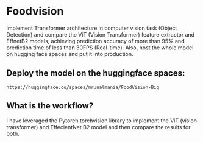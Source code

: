 # Foodvision
Implement Transformer architecture in computer vision task (Object Detection) and compare the ViT (Vision Transformer) feature extractor and EffnetB2 models, achieving prediction accuracy of more than 95% and prediction time of less than 30FPS (Real-time). Also, host the whole model on hugging face spaces and put it into production.


## Deploy the model on the huggingface spaces:
``` https://huggingface.co/spaces/mrunalmania/FoodVision-Big ```

## What is the workflow?
I have leveraged the Pytorch torchvision library to implement the ViT (vision transformer) and EffecientNet B2 model and then compare the results for both.

